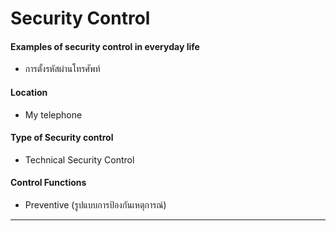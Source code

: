 # Security Control
#### Examples of security control in everyday life
* การตั้งรหัสผ่านโทรศัพท์
#### Location
* My telephone
#### Type of Security control
* Technical Security Control
#### Control Functions
* Preventive (รูปแบบการป้องกันเหตุการณ์)
  
---
